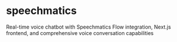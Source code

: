 # speechmatics
Real-time voice chatbot with Speechmatics Flow integration, Next.js frontend, and comprehensive voice conversation capabilities
